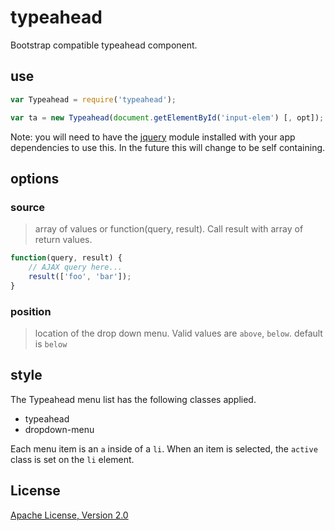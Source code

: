 # typeahead

Bootstrap compatible typeahead component.

## use

```javascript
var Typeahead = require('typeahead');

var ta = new Typeahead(document.getElementById('input-elem') [, opt]);
```

Note: you will need to have the [jquery](https://github.com/shtylman/node-jquery) module installed with your app dependencies to use this. In the future this will change to be self containing.

## options

### source
> array of values or function(query, result). Call result with array of return values.

```javascript
function(query, result) {
    // AJAX query here...
    result(['foo', 'bar']);
}
```

### position
> location of the drop down menu. Valid values are ```above```, ```below```. default is ```below```

## style

The Typeahead menu list has the following classes applied.

* typeahead
* dropdown-menu

Each menu item is an ```a``` inside of a ```li```. When an item is selected, the ```active``` class is set on the ```li``` element.

## License

[Apache License, Version 2.0](http://www.apache.org/licenses/LICENSE-2.0)
